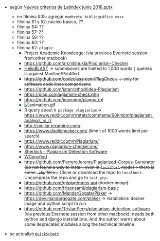 * según [Nuevos criterios de Latindex junio 2018.pptx](https://bitbucket.org/imhicihu/temas-medievales-project/downloads/Nuevos_criterios_de_Latindex_junio_2018.pptx)
    - en filmina #35: agregar `membrete bibliográfico xxxx`
    - filmina 51 y 52: núcleo básico, ??
    - filmina 54: ??
    - filmina 57: ??
    - filmina 59: ??
    - filmina 60: ??
    - filmina 62: `plagio`:
        - [Project Academic Knowledge](https://www.microsoft.com/en-us/research/project/academic-knowledge/): (via previous Evernote session from other macbook)
        - https://github.com/architshukla/Plagiarism-Checker
        - [HelioBLAST](https://helioblast.heliotext.com/) -> submissions are limited to 1,000 words ∣ queries is against Medline/PubMed
        - ~~https://github.com/codeclassroom/PlagCheck -> only for software code lines comparisons~~
        - https://github.com/jatanrathod/Idea-Plagiarism
        - https://plag.co/plagiarism-check.php
        - https://github.com/josemmo/plagpatrol
        - ![animation.gif](https://bitbucket.org/repo/R9y9j6K/images/3092326125-demo.gif)
        - R query about `R package plagiarism`-> https://www.reddit.com/r/rstats/comments/68nmbm/plagiarism_analysis_in_r/
        - http://similar.rexamine.com/
        - https://www.duplichecker.com/ (limnit of 1000 words limit per search)
        - https://www.reddit.com/r/Plagiarism/
        - https://www.plagiarism-checker.me/
        - [Sherlock - Plagiarism Detection Software](https://warwick.ac.uk/fac/sci/dcs/research/ias/software/sherlock/)
        - [WCopyfind](https://plagiarism.bloomfieldmedia.com/software/wcopyfind/)
        - https://github.com/FerreroJeremy/Plagiarized-Corpus-Generator  ~~(do not found a way to install, even in `localhost` mode) > there is some `.php` files...~~ Clone or download the repo to `localhost`. Uncompress the repo and go to `test.php`.
        - ~~https://github.com/gitplag/moss-api  (docker image)~~
        - https://github.com/frizensami/plagiarism-basic
        - https://github.com/MandarGogate/Plaker  -> https://dev.mandargogate.com/plaker  -> installation: docker image and python script to run  
        - https://github.com/TristanPerry/plagiarism-detection-software  (via previous Evernote session from other macbook): needs both python and django installations. And the author warns about some deprecated modules along the technical timeline
    
* se actualizó [`QuickSubmit`](https://github.com/pkp/quickSubmit)